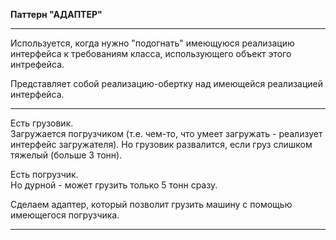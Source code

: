 **Паттерн "АДАПТЕР"**
***
Используется, когда нужно "подогнать" имеющуюся реализацию интерфейса к требованиям класса,
использующего объект этого интрефейса.

Представляет собой реализацию-обертку над имеющейся реализацией интерфейса.
***
Есть грузовик.<br>
Загружается погрузчиком (т.е. чем-то, что умеет загружать - реализует интерфейс загружателя). Но грузовик развалится, если груз слишком тяжелый (больше 3 тонн).<br>

Есть погрузчик.<br>
Но дурной - может грузить только 5 тонн сразу.

Сделаем адаптер, который позволит грузить машину с помощью имеющегося погрузчика.
***
